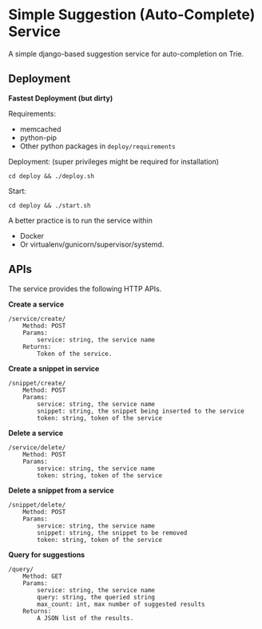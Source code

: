 # Simple Suggestion (Auto-Complete) Service

A simple django-based suggestion service for auto-completion on Trie.

## Deployment

**Fastest Deployment (but dirty)**

Requirements:

* memcached
* python-pip
* Other python packages in `deploy/requirements`

Deployment: (super privileges might be required for installation)

```shell
cd deploy && ./deploy.sh
```

Start:

```shell
cd deploy && ./start.sh
```

A better practice is to run the service within

* Docker
* Or virtualenv/gunicorn/supervisor/systemd.

## APIs

The service provides the following HTTP APIs.

**Create a service**
```
/service/create/
    Method: POST
    Params:
        service: string, the service name
    Returns:
        Token of the service.
```

**Create a snippet in service**
```
/snippet/create/
    Method: POST
    Params:
        service: string, the service name
        snippet: string, the snippet being inserted to the service
        token: string, token of the service
```

**Delete a service**
```
/service/delete/
    Method: POST
    Params:
        service: string, the service name
        token: string, token of the service
```

**Delete a snippet from a service**
```
/snippet/delete/
    Method: POST
    Params:
        service: string, the service name
        snippet: string, the snippet to be removed
        token: string, token of the service
```

**Query for suggestions**
```
/query/
    Method: GET
    Params:
        service: string, the service name
        query: string, the queried string
        max_count: int, max number of suggested results
    Returns:
        A JSON list of the results.
```
